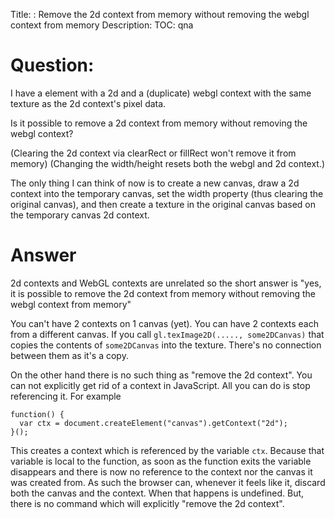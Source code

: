 Title: <canvas>: Remove the 2d context from memory without removing the webgl context from memory
Description:
TOC: qna

# Question:

I have a <canvas> element with a 2d and a (duplicate) webgl context with the same texture as the 2d context's pixel data.

Is it possible to remove a 2d context from memory without removing the webgl context?

(Clearing the 2d context via clearRect or fillRect won't remove it from memory)
(Changing the width/height resets both the webgl and 2d context.)

The only thing I can think of now is to create a new canvas, draw a 2d context into the temporary canvas, set the width property (thus clearing the original canvas), and then create a texture in the original canvas based on the temporary canvas 2d context.

# Answer

2d contexts and WebGL contexts are unrelated so the short answer is "yes, it is possible to remove the 2d context from memory without removing the webgl context from memory"

You can't have 2 contexts on 1 canvas (yet). You can have 2 contexts each from a different canvas. If you call `gl.texImage2D(....., some2DCanvas)` that copies the contents of `some2DCanvas` into the texture. There's no connection between them as it's a copy.

On the other hand there is no such thing as "remove the 2d context". You can not explicitly get rid of a context in JavaScript. All you can do is stop referencing it.  For example

    function() {
      var ctx = document.createElement("canvas").getContext("2d");
    }();

This creates a context which is referenced by the variable `ctx`. Because that variable is local to the function, as soon as the function exits the variable disappears and there is now no reference to the context nor the canvas it was created from. As such the browser can, whenever it feels like it, discard both the canvas and the context. When that happens is undefined. But, there is no command which will explicitly "remove the 2d context".

